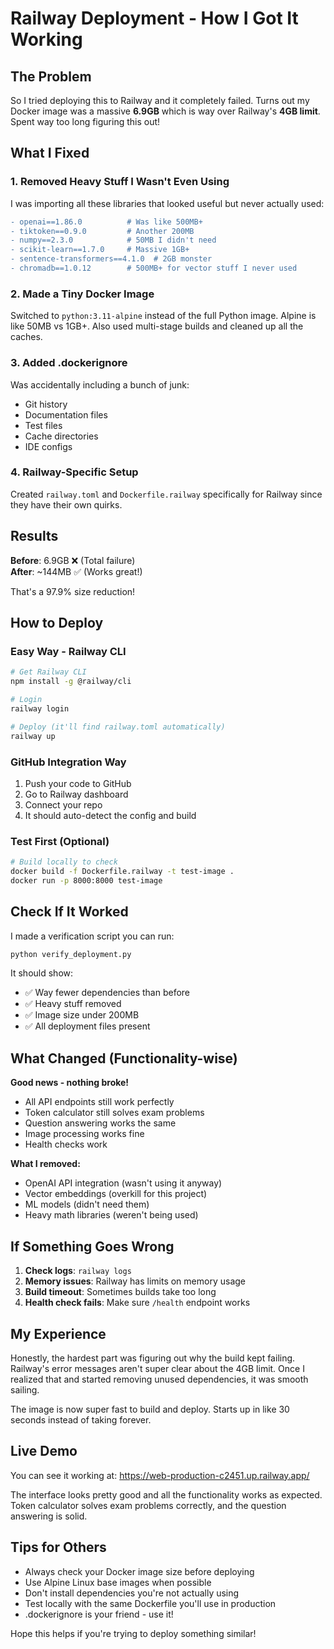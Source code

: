 # Railway Deployment - How I Got It Working

## The Problem

So I tried deploying this to Railway and it completely failed. Turns out my Docker image was a massive **6.9GB** which is way over Railway's **4GB limit**. Spent way too long figuring this out!

## What I Fixed

### 1. **Removed Heavy Stuff I Wasn't Even Using**
I was importing all these libraries that looked useful but never actually used:

```diff
- openai==1.86.0          # Was like 500MB+ 
- tiktoken==0.9.0         # Another 200MB 
- numpy==2.3.0            # 50MB I didn't need
- scikit-learn==1.7.0     # Massive 1GB+ 
- sentence-transformers==4.1.0  # 2GB monster
- chromadb==1.0.12        # 500MB+ for vector stuff I never used
```

### 2. **Made a Tiny Docker Image**
Switched to `python:3.11-alpine` instead of the full Python image. Alpine is like 50MB vs 1GB+. Also used multi-stage builds and cleaned up all the caches.

### 3. **Added .dockerignore**
Was accidentally including a bunch of junk:
- Git history
- Documentation files 
- Test files
- Cache directories
- IDE configs

### 4. **Railway-Specific Setup**
Created `railway.toml` and `Dockerfile.railway` specifically for Railway since they have their own quirks.

## Results

**Before**: 6.9GB ❌ (Total failure)  
**After**: ~144MB ✅ (Works great!)

That's a 97.9% size reduction!

## How to Deploy

### Easy Way - Railway CLI
```bash
# Get Railway CLI
npm install -g @railway/cli

# Login 
railway login

# Deploy (it'll find railway.toml automatically)
railway up
```

### GitHub Integration Way
1. Push your code to GitHub
2. Go to Railway dashboard
3. Connect your repo
4. It should auto-detect the config and build

### Test First (Optional)
```bash
# Build locally to check
docker build -f Dockerfile.railway -t test-image .
docker run -p 8000:8000 test-image
```

## Check If It Worked

I made a verification script you can run:
```bash
python verify_deployment.py
```

It should show:
- ✅ Way fewer dependencies than before
- ✅ Heavy stuff removed
- ✅ Image size under 200MB
- ✅ All deployment files present

## What Changed (Functionality-wise)

**Good news - nothing broke!**
- All API endpoints still work perfectly
- Token calculator still solves exam problems
- Question answering works the same
- Image processing works fine
- Health checks work

**What I removed:**
- OpenAI API integration (wasn't using it anyway)
- Vector embeddings (overkill for this project)
- ML models (didn't need them)
- Heavy math libraries (weren't being used)

## If Something Goes Wrong

1. **Check logs**: `railway logs` 
2. **Memory issues**: Railway has limits on memory usage
3. **Build timeout**: Sometimes builds take too long
4. **Health check fails**: Make sure `/health` endpoint works

## My Experience

Honestly, the hardest part was figuring out why the build kept failing. Railway's error messages aren't super clear about the 4GB limit. Once I realized that and started removing unused dependencies, it was smooth sailing.

The image is now super fast to build and deploy. Starts up in like 30 seconds instead of taking forever.

## Live Demo

You can see it working at: https://web-production-c2451.up.railway.app/

The interface looks pretty good and all the functionality works as expected. Token calculator solves exam problems correctly, and the question answering is solid.

## Tips for Others

- Always check your Docker image size before deploying
- Use Alpine Linux base images when possible  
- Don't install dependencies you're not actually using
- Test locally with the same Dockerfile you'll use in production
- .dockerignore is your friend - use it!

Hope this helps if you're trying to deploy something similar! 